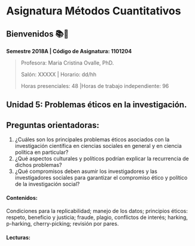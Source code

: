 # Asignatura Métodos Cuantitativos

## **Bienvenidos** :books::blue_heart:

**Semestre 2018A	| Código de Asignatura: 1101204**

> Profesora: Maria Cristina Ovalle, PhD.
>
> Salón: XXXXX				| Horario: dd/hh
>
> Horas presenciales: 48	|Horas de trabajo independiente: 96			

## Unidad 5: Problemas éticos en la investigación. 

## Preguntas orientadoras: 

1. ¿Cuáles son los principales problemas éticos asociados con la investigación científica en ciencias sociales en general y en ciencia política en particular?
2. ¿Qué aspectos culturales y políticos podrían explicar la recurrencia de dichos problemas?
3. ¿Qué compromisos deben asumir los investigadores y las investigadores sociales para garantizar el compromiso ético y político de la investigación social?

#### Contenidos:

Condiciones para la replicabilidad; manejo de los datos; principios éticos: respeto, beneficio y justicia; fraude, plagio, conflictos de interés; harking, p-harking, cherry-picking; revisión por pares.

#### Lecturas: 


















